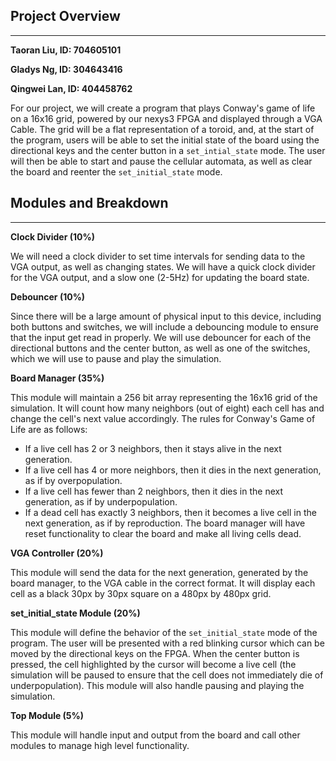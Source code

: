 ## Project Overview
---
**Taoran Liu, ID: 704605101**

**Gladys Ng, ID: 304643416**

**Qingwei Lan, ID: 404458762**

For our project, we will create a program that plays Conway's game of life on a 16x16 grid, powered by our nexys3 FPGA and displayed through a VGA Cable.
The grid will be a flat representation of a toroid, and, at the start of the program, users will be able to set the initial state of the board using the directional keys and the center button in a `set_intial_state` mode.
The user will then be able to start and pause the cellular automata, as well as clear the board and reenter the `set_initial_state` mode.

## Modules and Breakdown
---
**Clock Divider (10%)**

We will need a clock divider to set time intervals for sending data to the VGA output, as well as changing states.
We will have a quick clock divider for the VGA output, and a slow one (2-5Hz) for updating the board state.

**Debouncer (10%)**

Since there will be a large amount of physical input to this device, including both buttons and switches, we will include
a debouncing module to ensure that the input get read in properly. We will use debouncer for each of the directional buttons and the center button,
as well as one of the switches, which we will use to pause and play the simulation.

**Board Manager (35%)**

This module will maintain a 256 bit array representing the 16x16 grid of the simulation.
It will count how many neighbors (out of eight) each cell has and change the cell's next
value accordingly. The rules for Conway's Game of Life are as follows:
- If a live cell has 2 or 3 neighbors, then it stays alive in the next generation.
- If a live cell has 4 or more neighbors, then it dies in the next generation, as if by overpopulation.
- If a live cell has fewer than 2 neighbors, then it dies in the next generation, as if by underpopulation.
- If a dead cell has exactly 3 neighbors, then it becomes a live cell in the next generation, as if by reproduction.
The board manager will have reset functionality to clear the board and make all living cells dead.

**VGA Controller (20%)**

This module will send the data for the next generation, generated by the board manager, to the VGA cable in the correct format.
It will display each cell as a black 30px by 30px square on a 480px by 480px grid.

**set_initial_state Module (20%)**

This module will define the behavior of the `set_initial_state` mode of the program. The user will be presented with a red blinking cursor which can be
moved by the directional keys on the FPGA. When the center button is pressed, the cell highlighted by the cursor will become a live cell (the simulation will be paused
to ensure that the cell does not immediately die of underpopulation). This module will also handle pausing and playing the simulation.

**Top Module (5%)**

This module will handle input and output from the board and call other modules to manage high level functionality.
